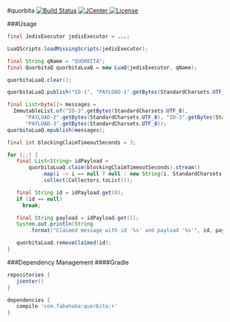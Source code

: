#quorbita [![Build Status](https://travis-ci.org/jamespedwards42/quorbita.svg)](https://travis-ci.org/jamespedwards42/quorbita) [![JCenter](https://api.bintray.com/packages/jamespedwards42/libs/quorbita/images/download.svg) ](https://bintray.com/jamespedwards42/libs/quorbita/_latestVersion) [![License](http://img.shields.io/badge/license-Apache--2-blue.svg?style=flat) ](http://www.apache.org/licenses/LICENSE-2.0)

###Usage
```java
final JedisExecutor jedisExecutor = ...;

LuaQScripts.loadMissingScripts(jedisExecutor);

final String qName = "QUORBITA";
final QuorbitaQ quorbitaLuaQ = new LuaQ(jedisExecutor, qName);

quorbitaLuaQ.clear();

quorbitaLuaQ.publish("ID-1", "PAYLOAD-1".getBytes(StandardCharsets.UTF_8));

final List<byte[]> messages =
  ImmutableList.of("ID-2".getBytes(StandardCharsets.UTF_8),
      "PAYLOAD-2".getBytes(StandardCharsets.UTF_8), "ID-3".getBytes(StandardCharsets.UTF_8),
      "PAYLOAD-3".getBytes(StandardCharsets.UTF_8));
quorbitaLuaQ.mpublish(messages);

final int blockingClaimTimeoutSeconds = 3;

for (;;) {
   final List<String> idPayload =
       quorbitaLuaQ.claim(blockingClaimTimeoutSeconds).stream()
           .map(i -> i == null ? null : new String(i, StandardCharsets.UTF_8))
           .collect(Collectors.toList());

   final String id = idPayload.get(0);
   if (id == null)
     break;

   final String payload = idPayload.get(1);
   System.out.println(String
       .format("Claimed message with id '%s' and payload '%s'", id, payload));

   quorbitaLuaQ.removeClaimed(id);
}
```

###Dependency Management
####Gradle
```groovy
repositories {
   jcenter()
}

dependencies {
   compile 'com.fabahaba:quorbita:+'
}
```

